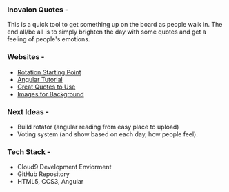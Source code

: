 ### Inovalon Quotes - 
This is a quick tool to get something up on the board as people walk in. The end all/be all is to simply brighten the day with some quotes and get a feeling of people's emotions. 

### Websites - 
  - [Rotation Starting Point](https://tympanus.net/codrops/2013/03/29/quotes-rotator/) 
  - [Angular Tutorial](https://www.w3schools.com/angular/angular_includes.asp)
  - [Great Quotes to Use](https://www.snacknation.com/blog/motivational-quotes-for-employees/)
  - [Images for Background](https://www.pexels.com/photo/herd-of-cattle-in-daytime-841303/)

### Next Ideas - 
  - Build rotator (angular reading from easy place to upload)
  - Voting system (and show based on each day, how people feel).

### Tech Stack - 
  - Cloud9 Development Enviorment
  - GitHub Repository
  - HTML5, CCS3, Angular